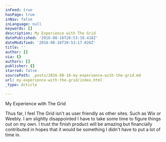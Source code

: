 ```yaml
---
inFeed: true
hasPage: true
inNav: false
inLanguage: null
keywords: []
description: My Experience with The Grid
datePublished: '2016-08-16T20:53:18.418Z'
dateModified: '2016-08-16T20:53:17.026Z'
title: ''
author: []
via: {}
authors: []
publisher: {}
starred: false
sourcePath: _posts/2016-08-16-my-experience-with-the-grid.md
url: my-experience-with-the-grid/index.html
_type: Article

---
```

My Experience with The Grid

Thus far, I feel The Grid isn't as user friendly as other sites. Such as Wix or Weebly. I am slightly disappointed I have to take some time to figure things out on my own. I trust the finish product will be amazing but financially contributed in hopes that it would be something I didn't have to put a lot of time in.